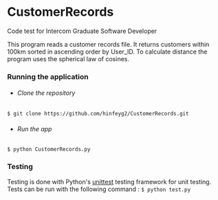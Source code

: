 # CustomerRecords
Code test for Intercom Graduate Software Developer

This program reads a customer records file. 
It returns customers within 100km sorted in ascending order by User_ID.
To calculate distance the program uses the spherical law of cosines.


### Running the application
* ###### Clone the repository
 ```$ git clone https://github.com/hinfeyg2/CustomerRecords.git```
* ###### Run the app
```$ python CustomerRecords.py```

### Testing
Testing is done with Python's [unittest](https://docs.python.org/3/library/unittest.html#module-unittest) testing framework for unit testing. Tests can be run with the following command :
```$ python test.py```